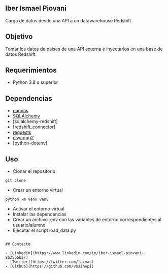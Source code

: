## Iber Ismael Piovani

Carga de datos desde una API a un datawarehouse Redshift

## Objetivo

Tomar los datos de paises de una API externa e inyectarlos en una base de datos Redshift.

## Requerimientos

- Python 3.8 o superior

## Dependencias

- [pandas](https://pandas.pydata.org/)
- [SQLAlchemy](https://www.sqlalchemy.org/)
- [sqlalchemy-redshift]
- [redshift_connector]
- [requests](https://requests.readthedocs.io/en/master/)
- [psycopg2](https://www.psycopg.org/docs/)
- [python-dotenv]

## Uso

- Clonar el repositorio

```
git clone
```

- Crear un entorno virtual

```
python -m venv venv
```

- Activar el entorno virtual
- Instalar las dependencias
- Crear un archivo .env con las variables de entorno correspondientes al usuario/alumno
- Ejecutar el script load_data.py

```

## Contacto

- [Linkedin](https://www.linkedin.com/in/iber-ismael-piovani-8b35bbba/)
- [Twitter](https://twitter.com/laimas)
- [Github](https://github.com/Vosinepi)

```
